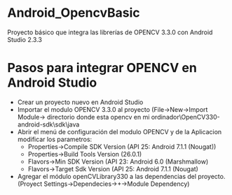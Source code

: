 # Android_OpencvBasic
Proyecto básico que integra las librerías de OPENCV 3.3.0 con Android Studio 2.3.3

# Pasos para integrar OPENCV en Android Studio

- Crear un proyecto nuevo en Android Studio
- Importar el modulo OPENCV 3.3.0 al proyecto (File->New->Import Module-> directorio donde esta opencv en mi ordinador\OpenCV330-android-sdk\sdk\java
- Abrir el menú de configuración del modulo OPENCV y de la Aplicacion modificar los parametros:
    - Properties->Compile SDK Version  (API 25: Android 7.1.1 (Nougat))
    - Properties->Build Tools Version  (26.0.1)
    - Flavors->Min SDK Version         (API 23: Android 6.0 (Marshmallow) 
    - Flavors->Target Sdk Version      (API 25: Android 7.1.1 (Nougat)
- Agregar el módulo  openCVLibrary330 a las dependencias del proyecto. (Proyect Settings->Dependecies->+->Module Dependency)   
     
     
